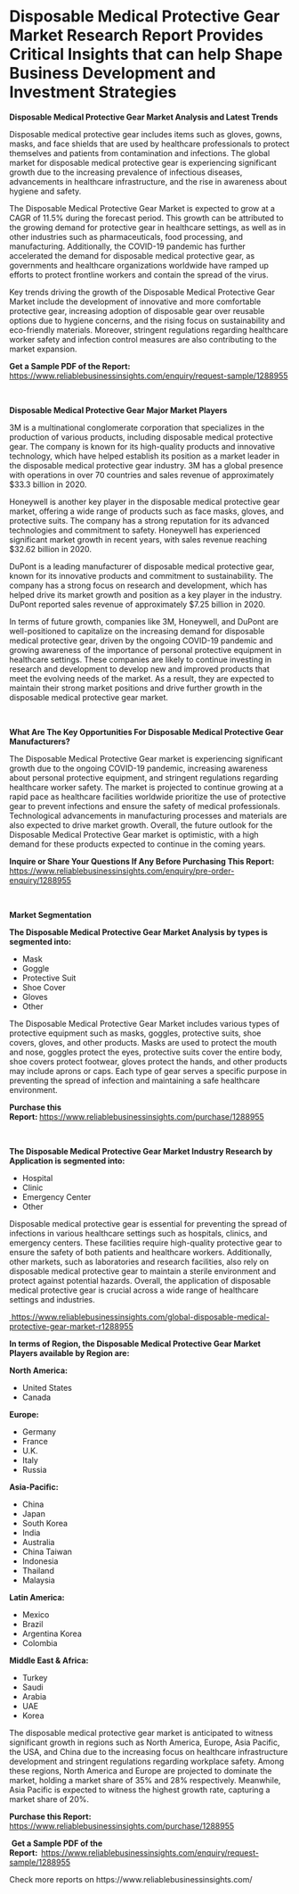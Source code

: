 <p><h1>Disposable Medical Protective Gear Market Research Report Provides Critical Insights that can help Shape Business Development and Investment Strategies</h1></p><p><strong>Disposable Medical Protective Gear Market Analysis and Latest Trends</strong></p>
<p><p>Disposable medical protective gear includes items such as gloves, gowns, masks, and face shields that are used by healthcare professionals to protect themselves and patients from contamination and infections. The global market for disposable medical protective gear is experiencing significant growth due to the increasing prevalence of infectious diseases, advancements in healthcare infrastructure, and the rise in awareness about hygiene and safety.</p><p>The Disposable Medical Protective Gear Market is expected to grow at a CAGR of 11.5% during the forecast period. This growth can be attributed to the growing demand for protective gear in healthcare settings, as well as in other industries such as pharmaceuticals, food processing, and manufacturing. Additionally, the COVID-19 pandemic has further accelerated the demand for disposable medical protective gear, as governments and healthcare organizations worldwide have ramped up efforts to protect frontline workers and contain the spread of the virus.</p><p>Key trends driving the growth of the Disposable Medical Protective Gear Market include the development of innovative and more comfortable protective gear, increasing adoption of disposable gear over reusable options due to hygiene concerns, and the rising focus on sustainability and eco-friendly materials. Moreover, stringent regulations regarding healthcare worker safety and infection control measures are also contributing to the market expansion.</p></p>
<p><strong>Get a Sample PDF of the Report:&nbsp;</strong> <a href="https://www.reliablebusinessinsights.com/enquiry/request-sample/1288955">https://www.reliablebusinessinsights.com/enquiry/request-sample/1288955</a></p>
<p>&nbsp;</p>
<p><strong>Disposable Medical Protective Gear Major Market Players</strong></p>
<p><p>3M is a multinational conglomerate corporation that specializes in the production of various products, including disposable medical protective gear. The company is known for its high-quality products and innovative technology, which have helped establish its position as a market leader in the disposable medical protective gear industry. 3M has a global presence with operations in over 70 countries and sales revenue of approximately $33.3 billion in 2020.</p><p>Honeywell is another key player in the disposable medical protective gear market, offering a wide range of products such as face masks, gloves, and protective suits. The company has a strong reputation for its advanced technologies and commitment to safety. Honeywell has experienced significant market growth in recent years, with sales revenue reaching $32.62 billion in 2020.</p><p>DuPont is a leading manufacturer of disposable medical protective gear, known for its innovative products and commitment to sustainability. The company has a strong focus on research and development, which has helped drive its market growth and position as a key player in the industry. DuPont reported sales revenue of approximately $7.25 billion in 2020.</p><p>In terms of future growth, companies like 3M, Honeywell, and DuPont are well-positioned to capitalize on the increasing demand for disposable medical protective gear, driven by the ongoing COVID-19 pandemic and growing awareness of the importance of personal protective equipment in healthcare settings. These companies are likely to continue investing in research and development to develop new and improved products that meet the evolving needs of the market. As a result, they are expected to maintain their strong market positions and drive further growth in the disposable medical protective gear market.</p></p>
<p>&nbsp;</p>
<p><strong>What Are The Key Opportunities For Disposable Medical Protective Gear Manufacturers?</strong></p>
<p><p>The Disposable Medical Protective Gear market is experiencing significant growth due to the ongoing COVID-19 pandemic, increasing awareness about personal protective equipment, and stringent regulations regarding healthcare worker safety. The market is projected to continue growing at a rapid pace as healthcare facilities worldwide prioritize the use of protective gear to prevent infections and ensure the safety of medical professionals. Technological advancements in manufacturing processes and materials are also expected to drive market growth. Overall, the future outlook for the Disposable Medical Protective Gear market is optimistic, with a high demand for these products expected to continue in the coming years.</p></p>
<p><strong>Inquire or Share Your Questions If Any Before Purchasing This Report:</strong> <a href="https://www.reliablebusinessinsights.com/enquiry/pre-order-enquiry/1288955">https://www.reliablebusinessinsights.com/enquiry/pre-order-enquiry/1288955</a></p>
<p>&nbsp;</p>
<p><strong>Market Segmentation</strong></p>
<p><strong>The Disposable Medical Protective Gear Market Analysis by types is segmented into:</strong></p>
<p><ul><li>Mask</li><li>Goggle</li><li>Protective Suit</li><li>Shoe Cover</li><li>Gloves</li><li>Other</li></ul></p>
<p><p>The Disposable Medical Protective Gear Market includes various types of protective equipment such as masks, goggles, protective suits, shoe covers, gloves, and other products. Masks are used to protect the mouth and nose, goggles protect the eyes, protective suits cover the entire body, shoe covers protect footwear, gloves protect the hands, and other products may include aprons or caps. Each type of gear serves a specific purpose in preventing the spread of infection and maintaining a safe healthcare environment.</p></p>
<p><strong>Purchase this Report:&nbsp;</strong><a href="https://www.reliablebusinessinsights.com/purchase/1288955">https://www.reliablebusinessinsights.com/purchase/1288955</a></p>
<p>&nbsp;</p>
<p><strong>The Disposable Medical Protective Gear Market Industry Research by Application is segmented into:</strong></p>
<p><ul><li>Hospital</li><li>Clinic</li><li>Emergency Center</li><li>Other</li></ul></p>
<p><p>Disposable medical protective gear is essential for preventing the spread of infections in various healthcare settings such as hospitals, clinics, and emergency centers. These facilities require high-quality protective gear to ensure the safety of both patients and healthcare workers. Additionally, other markets, such as laboratories and research facilities, also rely on disposable medical protective gear to maintain a sterile environment and protect against potential hazards. Overall, the application of disposable medical protective gear is crucial across a wide range of healthcare settings and industries.</p></p>
<p><a href="https://www.reliablebusinessinsights.com/global-disposable-medical-protective-gear-market-r1288955">&nbsp;https://www.reliablebusinessinsights.com/global-disposable-medical-protective-gear-market-r1288955</a></p>
<p><strong>In terms of Region, the Disposable Medical Protective Gear Market Players available by Region are:</strong></p>
<p>
    <p> <strong> North America: </strong>
        <ul>
            <li>United States</li>
            <li>Canada</li>
        </ul>
        </p> 
    <p> <strong> Europe: </strong>
        <ul>
            <li>Germany</li>
            <li>France</li>
            <li>U.K.</li>
            <li>Italy</li>
            <li>Russia</li>
        </ul>
        </p> 
    <p> <strong> Asia-Pacific: </strong>
        <ul>
            <li>China</li>
            <li>Japan</li>
            <li>South Korea</li>
            <li>India</li>
            <li>Australia</li>
            <li>China Taiwan</li>
            <li>Indonesia</li>
            <li>Thailand</li>
            <li>Malaysia</li>
        </ul>
        </p> 
    <p> <strong> Latin America: </strong>
        <ul>
            <li>Mexico</li>
            <li>Brazil</li>
            <li>Argentina Korea</li>
            <li>Colombia</li>
        </ul>
        </p> 
    <p> <strong> Middle East & Africa: </strong>
        <ul>
            <li>Turkey</li>
            <li>Saudi</li>
            <li>Arabia</li>
            <li>UAE</li>
            <li>Korea</li>
        </ul>
    </p>
    </p>
<p><p>The disposable medical protective gear market is anticipated to witness significant growth in regions such as North America, Europe, Asia Pacific, the USA, and China due to the increasing focus on healthcare infrastructure development and stringent regulations regarding workplace safety. Among these regions, North America and Europe are projected to dominate the market, holding a market share of 35% and 28% respectively. Meanwhile, Asia Pacific is expected to witness the highest growth rate, capturing a market share of 20%.</p></p>
<p><strong>Purchase this Report: </strong><a href="https://www.reliablebusinessinsights.com/purchase/1288955">https://www.reliablebusinessinsights.com/purchase/1288955</a></p>
<p>&nbsp;<strong>Get a Sample PDF of the Report:&nbsp;&nbsp;</strong><a href="https://www.reliablebusinessinsights.com/enquiry/request-sample/1288955">https://www.reliablebusinessinsights.com/enquiry/request-sample/1288955</a></p>
<p><strong></strong></p>
<p>Check more reports on https://www.reliablebusinessinsights.com/</p>